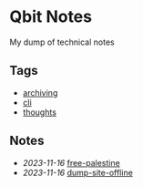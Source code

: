 # Qbit Notes

My dump of technical notes

## Tags

- [archiving](./tags/archiving)
- [cli](./tags/cli)
- [thoughts](./tags/thoughts)

## Notes

- *2023-11-16* [free-palestine](./free-palestine)
- *2023-11-16* [dump-site-offline](./dump-site-offline)
